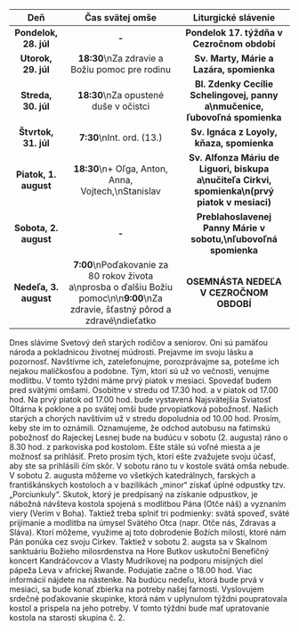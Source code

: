<!-- title: "Informácie o omšiach - 27. - 03. august" -->
<!-- date: "2025-07-27" -->

<!-- table-setup wrapStyle=row; wrapOn=max-width:767px; wrapHideHeader=true -->
| Deň | Čas svätej omše | Liturgické slávenie |
| :---: | :---: | :---: |
| **Pondelok, 28. júl** | **-** | **Pondelok 17. týždňa v Cezročnom období** |
| **Utorok, 29. júl** | **18:30**\nZa zdravie a Božiu pomoc pre rodinu | **Sv. Marty, Márie a Lazára, spomienka** |
| **Streda, 30. júl** | **18:30**\nZa opustené duše v očistci | **Bl. Zdenky Cecílie Schelingovej, panny a\nmučenice, ľubovoľná spomienka** |
| **Štvrtok, 31. júl** | **7:30**\nInt. ord. (13.) | **Sv. Ignáca z Loyoly, kňaza, spomienka** |
| **Piatok, 1. august** | **18:30**\n+ Oľga, Anton, Anna, Vojtech,\nStanislav | **Sv. Alfonza Máriu de Liguori, biskupa a\nučiteľa Cirkvi, spomienka\n(prvý piatok v mesiaci)** |
| **Sobota, 2. august** | **-** | **Preblahoslavenej Panny Márie v sobotu,\nľubovoľná spomienka** |
| **Nedeľa, 3. august** | **7:00**\nPoďakovanie za 80 rokov života a\nprosba o ďalšiu Božiu pomoc\n\n**9:00**\nZa zdravie, šťastný pôrod a zdravé\ndieťatko | **OSEMNÁSTA NEDEĽA V CEZROČNOM OBDOBÍ** |


Dnes slávime Svetový deň starých rodičov a seniorov. Oni sú pamäťou národa a pokladnicou životnej múdrosti. Prejavme im svoju lásku a pozornosť. Navštívme ich, zatelefonujme, porozprávajme sa, potešme ich nejakou maličkosťou a podobne. Tým, ktorí sú už vo večnosti, venujme modlitbu.
V tomto týždni máme prvý piatok v mesiaci. Spovedať budem pred svätými omšami. Osobitne v stredu od 17.30 hod. a v piatok od 17.00 hod. Na prvý piatok od 17.00 hod. bude vystavená Najsvätejšia Sviatosť Oltárna k poklone a po svätej omši bude prvopiatková pobožnosť. 
Našich starých a chorých navštívim už v stredu dopoludnia od 10.00 hod. Prosím, keby ste im to oznámili. 
Oznamujeme, že odchod autobusu na fatimskú pobožnosť do Rajeckej Lesnej bude na budúcu v sobotu (2. augusta) ráno o 8.30 hod. z parkoviska pod kostolom. Ešte stále sú voľné miesta a je možnosť sa prihlásiť. Preto prosím tých, ktorí ešte zvažujete svoju účasť, aby ste sa prihlásili čím skôr. V sobotu ráno tu v kostole svätá omša nebude.
V sobotu 2. augusta môžeme vo všetkých katedrálnych, farských a františkánskych kostoloch a v bazilikách „minor“ získať úplné odpustky tzv. „Porciunkuly“. Skutok, ktorý je predpísaný na získanie odpustkov, je nábožná návšteva kostola spojená s modlitbou Pána (Otče náš) a vyznaním viery (Verím v Boha). Taktiež treba splniť tri podmienky: svätá spoveď, sväté prijímanie a modlitba na úmysel Svätého Otca (napr. Otče nás, Zdravas a Sláva). Ktorí môžeme, využime aj toto dobrodenie Božích milostí, ktoré nám Pán ponúka cez svoju Cirkev.
Taktiež v sobotu 2. augsta sa v Skalnom sanktuáriu Božieho milosrdenstva na Hore Butkov uskutoční Benefičný koncert Kandráčovcov a Vlasty Mudríkovej na podporu misijných diel pápeža Leva v africkej Rwande. Podujatie začne o 18.00 hod. Viac informácií nájdete na nástenke. 
Na budúcu nedeľu, ktorá bude prvá v mesiaci, sa bude konať zbierka na potreby našej farnosti. 
Vyslovujem srdečné poďakovanie skupinke, ktorá nám v uplynulom týždni poupratovala kostol a prispela na jeho potreby. V tomto týždni bude mať upratovanie kostola na starosti skupina č. 2.
